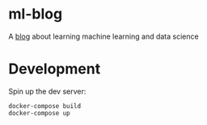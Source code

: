 # ml-blog

A [blog](https://golubitsky.github.io/ml-blog/) about learning machine learning and data science

# Development

Spin up the dev server:

```
docker-compose build
docker-compose up
```
